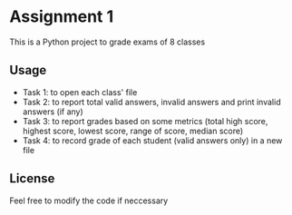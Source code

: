 # Assignment 1
This is a Python project to grade exams of 8 classes

## Usage
- Task 1: to open each class' file
- Task 2: to report total valid answers, invalid answers and print invalid answers (if any)
- Task 3: to report grades based on some metrics (total high score, highest score, lowest score, range of score, median score)
- Task 4: to record grade of each student (valid answers only) in a new file

## License
Feel free to modify the code if neccessary
